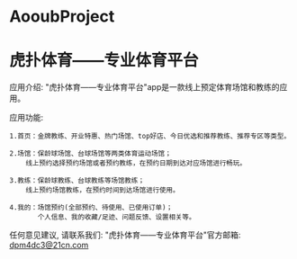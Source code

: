 # AooubProject
# 虎扑体育——专业体育平台

  应用介绍: "虎扑体育——专业体育平台"app是一款线上预定体育场馆和教练的应用。

  应用功能: 

    1.首页：金牌教练、开业特惠、热门场馆、top好店、今日优选和推荐教练、推荐专区等类型。
    
    2.场馆：保龄球场馆、台球场馆等两类体育运动场馆；
        线上预约选择预约场馆或者预约教练，在预约日期到达对应场馆进行畅玩。
        
    3.教练：保龄球教练、台球教练等场馆教练；
        线上预约场馆教练，在预约时间到达场馆进行使用。
        
    4.我的：场馆预约(全部预约、待使用、已使用订单)；
           个人信息、我的收藏/足迹、问题反馈、设置相关等。
      
  任何意见建议, 请联系我们: 
  "虎扑体育——专业体育平台"官方邮箱: dpm4dc3@21cn.com
